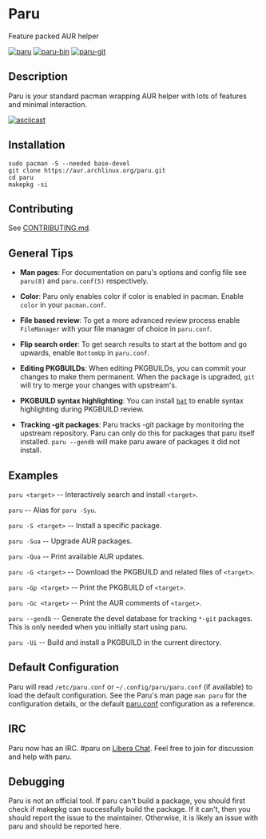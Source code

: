 # Paru

Feature packed AUR helper

[![paru](https://img.shields.io/aur/version/paru?color=1793d1&label=paru&logo=arch-linux&style=for-the-badge)](https://aur.archlinux.org/packages/paru/)
[![paru-bin](https://img.shields.io/aur/version/paru-bin?color=1793d1&label=paru-bin&logo=arch-linux&style=for-the-badge)](https://aur.archlinux.org/packages/paru-bin/)
[![paru-git](https://img.shields.io/aur/version/paru-git?color=1793d1&label=paru-git&logo=arch-linux&style=for-the-badge)](https://aur.archlinux.org/packages/paru-git/)

## Description

Paru is your standard pacman wrapping AUR helper with lots of features and minimal interaction.

[![asciicast](https://asciinema.org/a/sEh1ZpZZUgXUsgqKxuDdhpdEE.svg)](https://asciinema.org/a/sEh1ZpZZUgXUsgqKxuDdhpdEE)

## Installation

```
sudo pacman -S --needed base-devel
git clone https://aur.archlinux.org/paru.git
cd paru
makepkg -si
```

## Contributing

See [CONTRIBUTING.md](./CONTRIBUTING.md).

## General Tips

- **Man pages**: For documentation on paru's options and config file see `paru(8)` and `paru.conf(5)` respectively.

- **Color**: Paru only enables color if color is enabled in pacman. Enable `color` in your `pacman.conf`.

- **File based review**: To get a more advanced review process enable `FileManager` with your file manager of choice in `paru.conf`.

- **Flip search order**: To get search results to start at the bottom and go upwards, enable `BottomUp` in `paru.conf`.

- **Editing PKGBUILDs**: When editing PKGBUILDs, you can commit your changes to make them permanent. When the package is upgraded, `git` will try to merge your changes with upstream's.

- **PKGBUILD syntax highlighting**: You can install [`bat`](https://github.com/sharkdp/bat) to enable syntax highlighting during PKGBUILD review.

- **Tracking -git packages**: Paru tracks -git package by monitoring the upstream repository. Paru can only do this for packages that paru itself installed. `paru --gendb` will make paru aware of packages it did not install.

## Examples

`paru <target>` -- Interactively search and install `<target>`.

`paru` -- Alias for `paru -Syu`.

`paru -S <target>` -- Install a specific package.

`paru -Sua` -- Upgrade AUR packages.

`paru -Qua` -- Print available AUR updates.

`paru -G <target>` -- Download the PKGBUILD and related files of `<target>`.

`paru -Gp <target>` -- Print the PKGBUILD of `<target>`.

`paru -Gc <target>` -- Print the AUR comments  of `<target>`.

`paru --gendb` -- Generate the devel database for tracking `*-git` packages. This is only needed when you initially start using paru.

`paru -Ui` -- Build and install a PKGBUILD in the current directory.

## Default Configuration

Paru will read `/etc/paru.conf` or `~/.config/paru/paru.conf` (if available) to load the default configuration.
See the Paru's man page `man paru` for the configuration details, or the default [paru.conf](./paru.conf) configuration as a reference.

## IRC

Paru now has an IRC. #paru on [Libera Chat](https://libera.chat/). Feel free to join for discussion and help with paru.

## Debugging

Paru is not an official tool. If paru can't build a package, you should first check if makepkg can successfully build the package. If it can't, then you should report the issue to the maintainer. Otherwise, it is likely an issue with paru and should be reported here.
